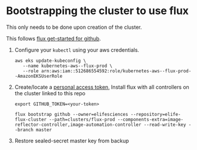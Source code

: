 
Bootstrapping the cluster to use flux
=====================================

This only needs to be done upon creation of the cluster.

This follows [flux
get-started for github](https://fluxcd.io/docs/installation/#github-and-github-enterprise).

1.  Configure your `kubectl` using your aws credentials.

        aws eks update-kubeconfig \
           --name kubernetes-aws--flux-prod \
           --role arn:aws:iam::512686554592:role/kubernetes-aws--flux-prod--AmazonEKSUserRole

2.  Create/locate a [personal access token](https://github.com/settings/tokens), Install flux with all controllers on the cluster linked to this repo

        export GITHUB_TOKEN=<your-token>

        flux bootstrap github --owner=elifesciences --repository=elife-flux-cluster --path=clusters/flux-prod --components-extra=image-reflector-controller,image-automation-controller --read-write-key --branch master

3. Restore sealed-secret master key from backup
